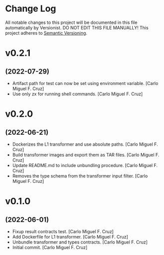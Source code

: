 # Change Log

All notable changes to this project will be documented in this file
automatically by Versionist. DO NOT EDIT THIS FILE MANUALLY!
This project adheres to [Semantic Versioning](http://semver.org/).

# v0.2.1
## (2022-07-29)

* Artifact path for test can now be set using environment variable. [Carlo Miguel F. Cruz]
* Use only zx for running shell commands. [Carlo Miguel F. Cruz]

# v0.2.0
## (2022-06-21)

* Dockerizes the L1 transformer and use absolute paths. [Carlo Miguel F. Cruz]
* Build transformer images and export them as TAR files. [Carlo Miguel F. Cruz]
* Update README.md to include unbundling procedure. [Carlo Miguel F. Cruz]
* Removes the type schema from the transformer input filter. [Carlo Miguel F. Cruz]

# v0.1.0
## (2022-06-01)

* Fixup result contracts test. [Carlo Miguel F. Cruz]
* Add Dockerfile for L1 transformer. [Carlo Miguel F. Cruz]
* Unbundle transformer and types contracts. [Carlo Miguel F. Cruz]
* Initial commit. [Carlo Miguel F. Cruz]
